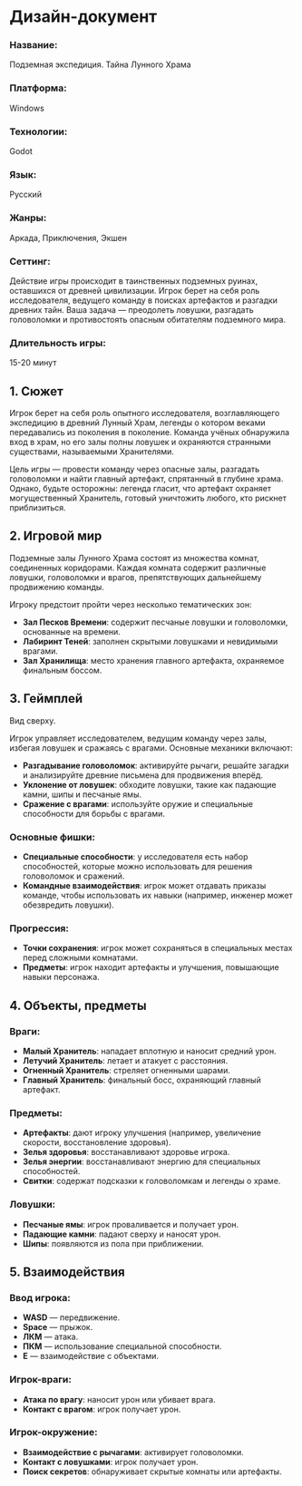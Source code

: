 # Дизайн-документ

### Название:

Подземная экспедиция. Тайна Лунного Храма

### Платформа:

Windows

### Технологии:

Godot

### Язык:

Русский

### Жанры:

Аркада, Приключения, Экшен

### Сеттинг:

Действие игры происходит в таинственных подземных руинах, оставшихся от древней цивилизации. Игрок берет на себя роль исследователя, ведущего команду в поисках артефактов и разгадки древних тайн. Ваша задача — преодолеть ловушки, разгадать головоломки и противостоять опасным обитателям подземного мира.

### Длительность игры:

15-20 минут

## 1. Сюжет

Игрок берет на себя роль опытного исследователя, возглавляющего экспедицию в древний Лунный Храм, легенды о котором веками передавались из поколения в поколение. Команда учёных обнаружила вход в храм, но его залы полны ловушек и охраняются странными существами, называемыми Хранителями.

Цель игры — провести команду через опасные залы, разгадать головоломки и найти главный артефакт, спрятанный в глубине храма. Однако, будьте осторожны: легенда гласит, что артефакт охраняет могущественный Хранитель, готовый уничтожить любого, кто рискнет приблизиться.

## 2. Игровой мир

Подземные залы Лунного Храма состоят из множества комнат, соединенных коридорами. Каждая комната содержит различные ловушки, головоломки и врагов, препятствующих дальнейшему продвижению команды.

Игроку предстоит пройти через несколько тематических зон:
- **Зал Песков Времени**: содержит песчаные ловушки и головоломки, основанные на времени.
- **Лабиринт Теней**: заполнен скрытыми ловушками и невидимыми врагами.
- **Зал Хранилища**: место хранения главного артефакта, охраняемое финальным боссом.

## 3. Геймплей

Вид сверху.

Игрок управляет исследователем, ведущим команду через залы, избегая ловушек и сражаясь с врагами. Основные механики включают:
- **Разгадывание головоломок**: активируйте рычаги, решайте загадки и анализируйте древние письмена для продвижения вперёд.
- **Уклонение от ловушек**: обходите ловушки, такие как падающие камни, шипы и песчаные ямы.
- **Сражение с врагами**: используйте оружие и специальные способности для борьбы с врагами.

### Основные фишки:
- **Специальные способности**: у исследователя есть набор способностей, которые можно использовать для решения головоломок и сражений.
- **Командные взаимодействия**: игрок может отдавать приказы команде, чтобы использовать их навыки (например, инженер может обезвредить ловушки).

### Прогрессия:
- **Точки сохранения**: игрок может сохраняться в специальных местах перед сложными комнатами.
- **Предметы**: игрок находит артефакты и улучшения, повышающие навыки персонажа.

## 4. Объекты, предметы

### Враги:
- **Малый Хранитель**: нападает вплотную и наносит средний урон.
- **Летучий Хранитель**: летает и атакует с расстояния.
- **Огненный Хранитель**: стреляет огненными шарами.
- **Главный Хранитель**: финальный босс, охраняющий главный артефакт.

### Предметы:
- **Артефакты**: дают игроку улучшения (например, увеличение скорости, восстановление здоровья).
- **Зелья здоровья**: восстанавливают здоровье игрока.
- **Зелья энергии**: восстанавливают энергию для специальных способностей.
- **Свитки**: содержат подсказки к головоломкам и легенды о храме.

### Ловушки:
- **Песчаные ямы**: игрок проваливается и получает урон.
- **Падающие камни**: падают сверху и наносят урон.
- **Шипы**: появляются из пола при приближении.

## 5. Взаимодействия

### Ввод игрока:
- **WASD** — передвижение.
- **Space** — прыжок.
- **ЛКМ** — атака.
- **ПКМ** — использование специальной способности.
- **E** — взаимодействие с объектами.

### Игрок-враги:
- **Атака по врагу**: наносит урон или убивает врага.
- **Контакт с врагом**: игрок получает урон.

### Игрок-окружение:
- **Взаимодействие с рычагами**: активирует головоломки.
- **Контакт с ловушками**: игрок получает урон.
- **Поиск секретов**: обнаруживает скрытые комнаты или артефакты.
